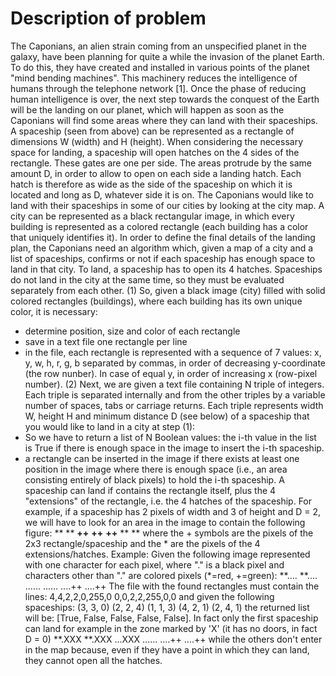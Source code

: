 # Description of problem
The Caponians, an alien strain coming from an unspecified planet in
the galaxy, have been planning for quite a while the invasion of the
planet Earth. To do this, they have created and installed in various
points of the planet "mind bending machines". This machinery reduces
the intelligence of humans through the telephone network [1].
Once the phase of reducing human intelligence is over, the next
step towards the conquest of the Earth will be the landing on our
planet, which will happen as soon as the Caponians will find some
areas where they can land with their spaceships.
A spaceship (seen from above) can be represented as a rectangle of
dimensions W (width) and H (height). When considering the necessary
space for landing, a spaceship will open hatches on the 4 sides of
the rectangle. These gates are one per side.
The areas protrude by the same amount D, in order to allow to open on
each side a landing hatch. Each hatch is therefore as wide as the side
of the spaceship on which it is located and long as D, whatever side
it is on.
The Caponians would like to land with their spaceships in some of our
cities by looking at the city map. A city can be represented as a black
rectangular image, in which every building is represented as a colored
rectangle (each building has a color that uniquely identifies it).
In order to define the final details of the landing plan, the Caponians
need an algorithm which, given a map of a city and a
list of spaceships, confirms or not if
each spaceship has enough space to land in that city.
To land, a spaceship has to open its 4 hatches. Spaceships do not land
in the city at the same time, so they must be evaluated separately
from each other.
(1) So, given a black image (city) filled with solid colored
rectangles (buildings), where each building has its own unique color,
it is necessary:
- determine position, size and color of each rectangle
- save in a text file one rectangle per line
- in the file, each rectangle is represented with a sequence of 7 values:
     x, y, w, h, r, g, b
  separated by commas, in order of decreasing y-coordinate (the row
  nunber). In case of equal y, in order of increasing x (row-pixel number).
(2) Next, we are given a text file containing N triple of
integers. Each triple is separated internally and from the other
triples by a variable number of spaces, tabs or carriage returns. Each
triple represents width W, height H and minimum distance D (see below)
of a spaceship that you would like to land in a city at step (1):
- So we have to return a list of N Boolean values: the i-th value in
the list is True if there is enough space in the image to
insert the i-th spaceship.
- a rectangle can be inserted in the image if there exists at least
one position in the image where there is enough space (i.e., an area
consisting entirely of black pixels) to hold the i-th spaceship.
A spaceship can land if contains the rectangle itself, plus the 4
"extensions" of the rectangle, i.e. the 4 hatches of the spaceship.
For example, if a spaceship has 2 pixels of width and 3 of height and
D = 2, we will have to look for an area in the image to contain the
following figure:
                              **
                              **
                            **++**
                            **++**
                            **++**
                              **
                              **
where the + symbols are the pixels of the 2x3 rectangle/spaceship and the *
are the pixels of the 4 extensions/hatches.
Example:
Given the following image represented with one character for each
pixel, where "." is a black pixel and characters other than "." are
colored pixels (*=red, +=green):
**....
**....
......
......
....++
....++
The file with the found rectangles  must contain the lines:
4,4,2,2,0,255,0
0,0,2,2,255,0,0
and given the following spaceships:
(3, 3, 0)
(2, 2, 4)
(1, 1, 3)
(4, 2, 1)
(2, 4, 1)
the returned list will be: [True, False, False, False, False].
In fact only the first spaceship can land for example in the zone marked by
'X' (it has no doors, in fact D = 0)
**.XXX
**.XXX
...XXX
......
....++
....++
while the others don't enter in the map because, even if they have a point
in which they can land, they cannot open all the hatches.
